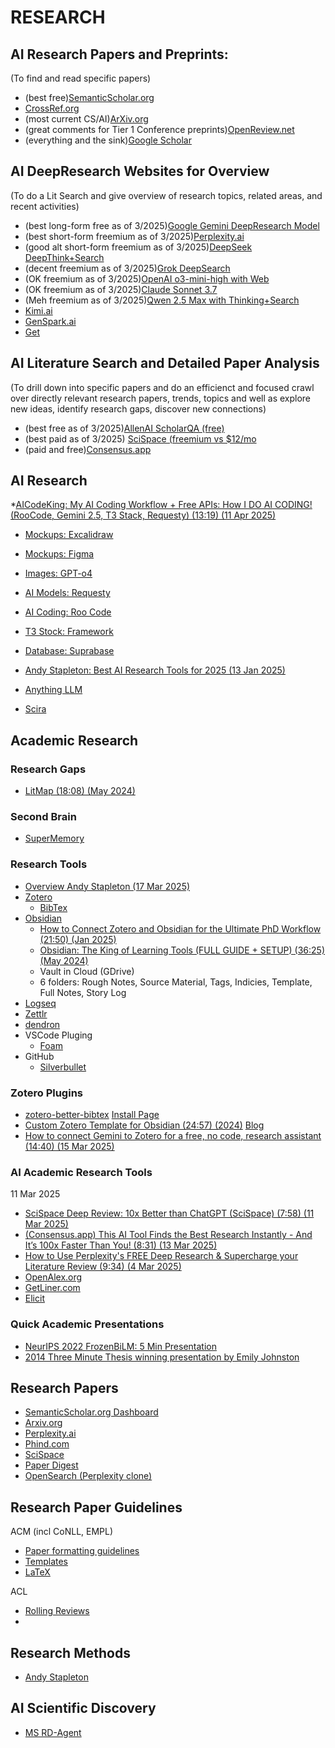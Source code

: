 # RESEARCH

## AI Research Papers and Preprints:
(To find and read specific papers)

* (best free)[SemanticScholar.org](https://semanticscholar.org/)
* [CrossRef.org](https://www.crossref.org/)
* (most current CS/AI)[ArXiv.org](https://arxiv.org/)
* (great comments for Tier 1 Conference preprints)[OpenReview.net](https://openreview.net/)
* (everything and the sink)[Google Scholar](https://scholar.google.com/)

## AI DeepResearch Websites for Overview
(To do a Lit Search and give overview of research topics, related areas, and recent activities)

* (best long-form free as of 3/2025)[Google Gemini DeepResearch Model](https://gemini.google.com/app)
* (best short-form freemium as of 3/2025)[Perplexity.ai](https://www.perplexity.ai/)
* (good alt short-form freemium as of 3/2025)[DeepSeek DeepThink+Search](https://chat.deepseek.com)
* (decent freemium as of 3/2025)[Grok DeepSearch](https://grok.com/)
* (OK freemium as of 3/2025)[OpenAI o3-mini-high with Web](https://chatgpt.com/)
* (OK freemium as of 3/2025)[Claude Sonnet 3.7](https://claude.ai)
* (Meh freemium as of 3/2025)[Qwen 2.5 Max with Thinking+Search](https://chat.qwen.ai/)
* [Kimi.ai](https://kimi.moonshot.cn/)
* [GenSpark.ai](https://www.genspark.ai/)
* [Get]()

## AI Literature Search and Detailed Paper Analysis
(To drill down into specific papers and do an efficienct and focused crawl over directly relevant research papers, trends, topics and well as explore new ideas, identify research gaps, discover new connections)

* (best free as of 3/2025)[AllenAI ScholarQA (free)](https://scholarqa.allen.ai/chat)
* (best paid as of 3/2025) [SciSpace (freemium vs $12/mo]()
* (paid and free)[Consensus.app](https://consensus.app/)


## AI Research

*[AICodeKing: My AI Coding Workflow + Free APIs: How I DO AI CODING! (RooCode, Gemini 2.5, T3 Stack, Requesty) (13:19) (11 Apr 2025)](https://www.youtube.com/watch?v=zv72WMmVkPw)
  * [Mockups: Excalidraw]()
  * [Mockups: Figma]()
  * [Images: GPT-o4]()
  * [AI Models: Requesty]()
  * [AI Coding: Roo Code]()
  * [T3 Stock: Framework]()
  * [Database: Suprabase]()

* [Andy Stapleton: Best AI Research Tools for 2025 (13 Jan 2025)](https://www.youtube.com/watch?v=IBsBixGTh-I)
* [Anything LLM](https://github.com/Mintplex-Labs/anything-llm)
* [Scira](https://github.com/zaidmukaddam/scira)

## Academic Research

### Research Gaps

* [LitMap (18:08) (May 2024)](https://www.youtube.com/watch?v=rLsLsQr3VaA)


### Second Brain

* [SuperMemory](https://github.com/supermemoryai/supermemory)

### Research Tools

* [Overview Andy Stapleton (17 Mar 2025)](https://www.youtube.com/watch?v=xIj366I-om8)
* [Zotero](https://www.zotero.org/)
  * [BibTex](https://www.zotero.org/support/kb/bibtex)
* [Obsidian](https://obsidian.md/pricing)
  * [How to Connect Zotero and Obsidian for the Ultimate PhD Workflow (21:50) (Jan 2025)](https://www.youtube.com/watch?v=hRCiuycpAIU)
  * [Obsidian: The King of Learning Tools (FULL GUIDE + SETUP) (36:25) (May 2024)](https://www.youtube.com/watch?v=hSTy_BInQs8)
  * Vault in Cloud (GDrive)
  * 6 folders: Rough Notes, Source Material, Tags, Indicies, Template, Full Notes, Story Log
* [Logseq](https://docs.logseq.com/#/page/start%20here)
* [Zettlr](https://www.zettlr.com/)
* [dendron](https://github.com/dendronhq/dendron)
* VSCode Pluging
  * [Foam](https://marketplace.visualstudio.com/items?itemName=foam.foam-vscode)
* GitHub
  * [Silverbullet](https://silverbullet.md/Plugs/Git)

### Zotero Plugins

* [zotero-better-bibtex](https://github.com/retorquere/zotero-better-bibtex/releases/tag/v7.0.5)
  [Install Page](https://retorque.re/zotero-better-bibtex/installation/)
* [Custom Zotero Template for Obsidian (24:57) (2024)](https://www.youtube.com/watch?v=FV-lwRpLWyI)
  [Blog](https://dannyhatcher.com/how-to-customize-your-zotero-template-for-obsidian/)
* [How to connect Gemini to Zotero for a free, no code, research assistant (14:40) (15 Mar 2025)](https://www.youtube.com/watch?v=Ca8VYtx5Suk)

### AI Academic Research Tools
11 Mar 2025
* [SciSpace Deep Review: 10x Better than ChatGPT (SciSpace) (7:58) (11 Mar 2025)](https://www.youtube.com/watch?v=C_xvA6CYqB0)
* [(Consensus.app) This AI Tool Finds the Best Research Instantly - And It’s 100x Faster Than You! (8:31) (13 Mar 2025)](https://www.youtube.com/watch?v=fZgLKYcEp0M)
* [How to Use Perplexity's FREE Deep Research & Supercharge your Literature Review (9:34) (4 Mar 2025)](https://www.youtube.com/watch?v=UobQwGTli5w&t=1s)
* [OpenAlex.org](https://openalex.org/)
* [GetLiner.com](https://getliner.com/)
* [Elicit]()

### Quick Academic Presentations

* [NeurIPS 2022 FrozenBiLM: 5 Min Presentation](https://www.youtube.com/watch?v=dedoSjAiVL4)
* [2014 Three Minute Thesis winning presentation by Emily Johnston](https://www.youtube.com/watch?v=dh0pJdgY6Lc)

## Research Papers

* [SemanticScholar.org Dashboard](https://www.semanticscholar.org/me/research)
* [Arxiv.org](https://arxiv.org)
* [Perplexity.ai](https://perplexity.ai)
* [Phind.com](https://phind.com)
* [SciSpace](https://typeset.io/)
* [Paper Digest](https://www.paperdigest.org/)
* [OpenSearch (Perplexity clone)](https://github.com/supermemoryai/opensearch-ai)

## Research Paper Guidelines

ACM (incl CoNLL, EMPL)
* [Paper formatting guidelines](https://acl-org.github.io/ACLPUB/formatting.html)
* [Templates](https://github.com/acl-org/acl-style-files)
* [LaTeX](https://authors.acm.org/proceedings/production-information/preparing-your-article-with-latex)

ACL
* [Rolling Reviews](https://aclrollingreview.org/cfp#long-papers)
* [](https://acl-org.github.io/ACLPUB/formatting.html)

## Research Methods

* [Andy Stapleton](https://www.youtube.com/@DrAndyStapleton)

## AI Scientific Discovery

* [MS RD-Agent](https://github.com/microsoft/RD-Agent)
